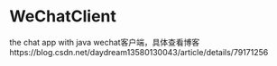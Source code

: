 # WeChatClient
the chat app with java 
wechat客户端，具体查看博客https://blog.csdn.net/daydream13580130043/article/details/79171256
